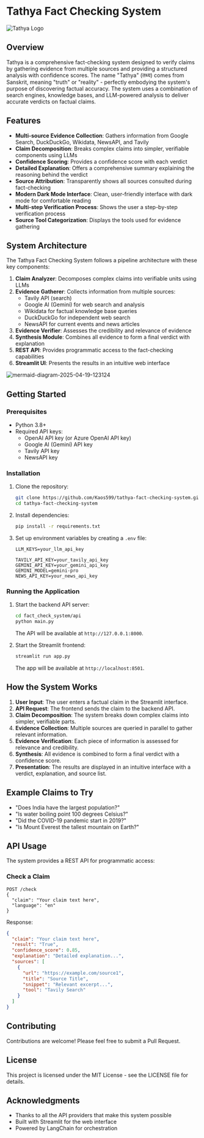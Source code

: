 # Tathya Fact Checking System

![Tathya Logo](Logo.png)

## Overview

Tathya is a comprehensive fact-checking system designed to verify claims by gathering evidence from multiple sources and providing a structured analysis with confidence scores. The name "Tathya" (तथ्य) comes from Sanskrit, meaning "truth" or "reality" - perfectly embodying the system's purpose of discovering factual accuracy. The system uses a combination of search engines, knowledge bases, and LLM-powered analysis to deliver accurate verdicts on factual claims.

## Features

- **Multi-source Evidence Collection**: Gathers information from Google Search, DuckDuckGo, Wikidata, NewsAPI, and Tavily
- **Claim Decomposition**: Breaks complex claims into simpler, verifiable components using LLMs
- **Confidence Scoring**: Provides a confidence score with each verdict
- **Detailed Explanation**: Offers a comprehensive summary explaining the reasoning behind the verdict
- **Source Attribution**: Transparently shows all sources consulted during fact-checking
- **Modern Dark Mode Interface**: Clean, user-friendly interface with dark mode for comfortable reading
- **Multi-step Verification Process**: Shows the user a step-by-step verification process
- **Source Tool Categorization**: Displays the tools used for evidence gathering

## System Architecture

The Tathya Fact Checking System follows a pipeline architecture with these key components:

1. **Claim Analyzer**: Decomposes complex claims into verifiable units using LLMs
2. **Evidence Gatherer**: Collects information from multiple sources:
   - Tavily API (search)
   - Google AI (Gemini) for web search and analysis
   - Wikidata for factual knowledge base queries
   - DuckDuckGo for independent web search
   - NewsAPI for current events and news articles
3. **Evidence Verifier**: Assesses the credibility and relevance of evidence
4. **Synthesis Module**: Combines all evidence to form a final verdict with explanation
5. **REST API**: Provides programmatic access to the fact-checking capabilities
6. **Streamlit UI**: Presents the results in an intuitive web interface

![mermaid-diagram-2025-04-19-123124](https://github.com/user-attachments/assets/c249b14b-9a13-4e32-a03a-27bdaca1e8dd)

## Getting Started

### Prerequisites

- Python 3.8+
- Required API keys:
  - OpenAI API key (or Azure OpenAI API key)
  - Google AI (Gemini) API key
  - Tavily API key
  - NewsAPI key

### Installation

1. Clone the repository:
   ```bash
   git clone https://github.com/Kaos599/tathya-fact-checking-system.git
   cd tathya-fact-checking-system
   ```

2. Install dependencies:
   ```bash
   pip install -r requirements.txt
   ```

3. Set up environment variables by creating a `.env` file:
   ```
   LLM_KEYS=your_llm_api_key
   
   TAVILY_API_KEY=your_tavily_api_key
   GEMINI_API_KEY=your_gemini_api_key
   GEMINI_MODEL=gemini-pro
   NEWS_API_KEY=your_news_api_key
   ```

### Running the Application

1. Start the backend API server:
   ```bash
   cd fact_check_system/api
   python main.py
   ```
   The API will be available at `http://127.0.0.1:8000`.

2. Start the Streamlit frontend:
   ```bash
   streamlit run app.py
   ```
   The app will be available at `http://localhost:8501`.

## How the System Works

1. **User Input**: The user enters a factual claim in the Streamlit interface.
2. **API Request**: The frontend sends the claim to the backend API.
3. **Claim Decomposition**: The system breaks down complex claims into simpler, verifiable parts.
4. **Evidence Collection**: Multiple sources are queried in parallel to gather relevant information.
5. **Evidence Verification**: Each piece of information is assessed for relevance and credibility.
6. **Synthesis**: All evidence is combined to form a final verdict with a confidence score.
7. **Presentation**: The results are displayed in an intuitive interface with a verdict, explanation, and source list.

## Example Claims to Try

- "Does India have the largest population?"
- "Is water boiling point 100 degrees Celsius?"
- "Did the COVID-19 pandemic start in 2019?"
- "Is Mount Everest the tallest mountain on Earth?"

## API Usage

The system provides a REST API for programmatic access:

### Check a Claim
```
POST /check
{
  "claim": "Your claim text here",
  "language": "en"
}
```

Response:
```json
{
  "claim": "Your claim text here",
  "result": "True",
  "confidence_score": 0.85,
  "explanation": "Detailed explanation...",
  "sources": [
    {
      "url": "https://example.com/source1",
      "title": "Source Title",
      "snippet": "Relevant excerpt...",
      "tool": "Tavily Search"
    }
  ]
}
```

## Contributing

Contributions are welcome! Please feel free to submit a Pull Request.

## License

This project is licensed under the MIT License - see the LICENSE file for details.

## Acknowledgments

- Thanks to all the API providers that make this system possible
- Built with Streamlit for the web interface
- Powered by LangChain for orchestration

